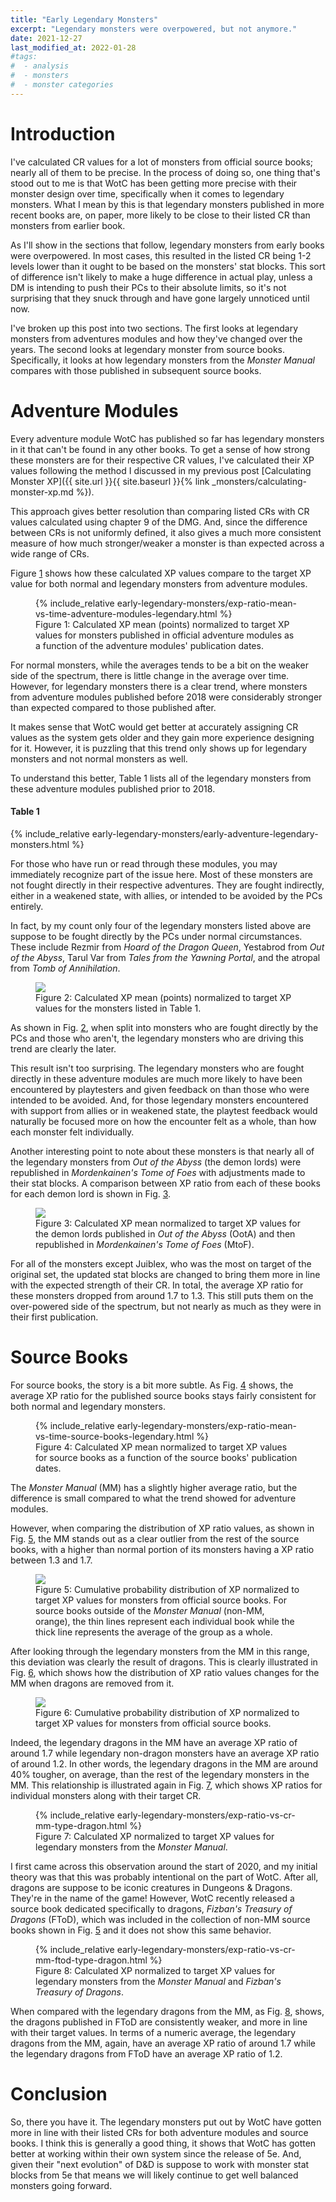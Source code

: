 ```yaml
---
title: "Early Legendary Monsters"
excerpt: "Legendary monsters were overpowered, but not anymore."
date: 2021-12-27
last_modified_at: 2022-01-28
#tags:
#  - analysis
#  - monsters
#  - monster categories
---
```


# Introduction

I've calculated CR values for a lot of monsters from official source books; nearly all of them to be precise. In the process of doing so, one thing that's stood out to me is that WotC has been getting more precise with their monster design over time, specifically when it comes to legendary monsters. What I mean by this is that legendary monsters published in more recent books are, on paper, more likely to be close to their listed CR than monsters from earlier book.

As I'll show in the sections that follow, legendary monsters from early books were overpowered. In most cases, this resulted in the listed CR being 1-2 levels lower than it ought to be based on the monsters' stat blocks. This sort of difference isn't likely to make a huge difference in actual play, unless a DM is intending to push their PCs to their absolute limits, so it's not surprising that they snuck through and have gone largely unnoticed until now.

I've broken up this post into two sections. The first looks at legendary monsters from adventures modules and how they've changed
over the years. The second looks at legendary monster from source books. Specifically, it looks at how legendary monsters from the _Monster Manual_ compares with those published in subsequent source books.

# Adventure Modules

Every adventure module WotC has published so far has legendary monsters in it that can't be found in any other books. To get a sense of how strong these monsters are for their respective CR values, I've calculated their XP values following the method I discussed in my previous post [Calculating Monster XP]({{ site.url }}{{ site.baseurl }}{% link _monsters/calculating-monster-xp.md %}). 

This approach gives better resolution than comparing listed CRs with CR values calculated using chapter 9 of the DMG. And, since the difference between CRs is not uniformly defined, it also gives a much more consistent measure of how much stronger/weaker a monster is than expected across a wide range of CRs.

Figure <a href="#fig:exp-ratio-vs-time-adventure-modules" class="fig-ref">1</a> shows how these calculated XP values compare to the target XP value for both normal and legendary monsters from adventure modules. 

<figure id="fig:exp-ratio-vs-time-adventure-modules">
    {% include_relative early-legendary-monsters/exp-ratio-mean-vs-time-adventure-modules-legendary.html %}
    <figcaption>Figure 1: Calculated XP mean (points) normalized to target XP values for monsters published in official adventure modules as a function of the adventure modules' publication dates.</figcaption>
</figure>


For normal monsters, while the averages tends to be a bit on the weaker side of the spectrum, there is little change in the average over time. However, for legendary monsters there is a clear trend, where monsters from adventure modules published before 2018 were considerably stronger than expected compared to those published after.

It makes sense that WotC would get better at accurately assigning CR values as the system gets older and they gain more experience designing for it. However, it is puzzling that this trend only shows up for legendary monsters and not normal monsters as well.

To understand this better, Table 1 lists all of the legendary monsters from these adventure modules published prior to 2018.

#### Table 1
{% include_relative early-legendary-monsters/early-adventure-legendary-monsters.html %}

For those who have run or read through these modules, you may immediately recognize part of the issue here. Most of these monsters are not fought directly in their respective adventures. They are fought indirectly, either in a weakened state, with allies, or intended to be avoided by the PCs entirely.

In fact, by my count only four of the legendary monsters listed above are suppose to be fought directly by the PCs under normal circumstances. These include Rezmir from _Hoard of the Dragon Queen_, Yestabrod from _Out of the Abyss_, Tarul Var from _Tales from the Yawning Portal_, and the atropal from _Tomb of Annihilation_.

<!--
In _Rise of Tiamat_, Severin doesn't need to be fought in order for the PCs to prevent Tiamat from being summoned. And, even if Severin succeeds in summoning Tiamat, he is quickly devoured by her upon her release. If Tiamat is summoned, she takes several rounds of combat to fully emerge through her portal, followed by several rounds spent devouring other enemy NPCs. During this time the PCs can damage her while her damage output is significantly reduced. Furthermore, Tiamat can be weakened considerably through the players' actions prior to her arrival.

In _Princes of the Apocalypse_, each of the princes of elemental evil - Imix, Ogremoch, Olhydra, and Yan-C-Bin - can be banished back to their respective planes without the PCs having to defeat them directly through combat.

In _Out of the Abyss_, only two of the nine demon lords are intended to be fought by the PCs, Juiblex and Demogorgon, and both of them are encountered in a weakened state. Juiblex and Yeenoghu can be encountered earlier in the adventure at full strength but the book makes it clear that the PCs are not intended to stand a chance against them.

In _Curse of Strahd_, the PCs aren't expected to face Strahd von Zarovich until after they obtain the _sunsword_, a magic weapon that negates Strahd's regeneration feature, and a powerful ally to aid them in the encounter.

In _Storm King's Thunder_, Maegera the Dawn Titan is not intended to be fought by the PCs and operates more as a plot device, Klauth is intended to aid or scare the PCs, and the encounter with Slarkrethel is best avoided or escaped while Slarkrethel focuses on destroying a ship.

Finally, in _Tomb of Annihilation_, Acererak is intended to be encountered with significant aid fron several if the trickster gods.

This means that of the monsters listed from these adventures only Rezmir from _Hoard of the Dragon Queen_, Yestabrod from _Out of the Abyss_, Tarul Var from _Tales from the Yawning Portal_, and the atropal from _Tomb of Annihilation_ are intended to be fought directly and under normal circumstances.
-->

<figure id="fig:exp-ratio-vs-encounter-type">
    <img src="{{ site.url }}{{ site.baseurl }}/monsters/early-legendary-monsters/exp-ratio-vs-encounter-type.svg">
    <figcaption>Figure 2: Calculated XP mean (points) normalized to target XP values for the monsters listed in Table 1.</figcaption>
</figure>

As shown in Fig. <a href="#fig:exp-ratio-vs-encounter-type" class="fig-ref">2</a>, when split into monsters who are fought directly by the PCs and those who aren't, the legendary monsters who are driving this trend are clearly the later. 

This result isn't too surprising. The legendary monsters who are fought directly in these adventure modules are much more likely to have been encountered by playtesters and given feedback on than those who were intended to be avoided. And, for those legendary monsters encountered with support from allies or in weakened state, the playtest feedback would naturally be focused more on how the encounter felt as a whole, than how each monster felt individually.

Another interesting point to note about these monsters is that nearly all of the legendary monsters from _Out of the Abyss_ (the demon lords) were republished in _Mordenkainen's Tome of Foes_ with adjustments made to their stat blocks. A comparison between XP ratio from each of these books for each demon lord is shown in Fig. <a href="#fig:exp-ratio-vs-monster-oota-mtof" class="fig-ref">3</a>.  

<figure id="fig:exp-ratio-vs-monster-oota-mtof">
    <img src="{{ site.url }}{{ site.baseurl }}/monsters/early-legendary-monsters/exp-ratio-vs-monster-oota-mtof.svg">
    <figcaption>Figure 3: Calculated XP mean normalized to target XP values for the demon lords published in <i>Out of the Abyss</i> (OotA) and then republished in <i>Mordenkainen's Tome of Foes</i> (MtoF).</figcaption>
</figure>

For all of the monsters except Juiblex, who was the most on target of the original set, the updated stat blocks are changed to bring them more in line with the expected strength of their CR. In total, the average XP ratio for these monsters dropped from around 1.7 to 1.3. This still puts them on the over-powered side of the spectrum, but not nearly as much as they were in their first publication.


# Source Books

For source books, the story is a bit more subtle. As Fig. <a href="#fig:exp-ratio-vs-time-source-books" class="fig-ref">4</a> shows, the average XP ratio for the published source books stays fairly consistent for both normal and legendary monsters.

<figure id="fig:exp-ratio-vs-time-source-books">
    {% include_relative early-legendary-monsters/exp-ratio-mean-vs-time-source-books-legendary.html %}
    <figcaption>Figure 4: Calculated XP mean normalized to target XP values for source books as a function of the source books' publication dates.</figcaption>
</figure>

The _Monster Manual_ (MM) has a slightly higher average ratio, but the difference is small compared to what the trend showed for adventure modules.

However, when comparing the distribution of XP ratio values, as shown in Fig. <a href="#fig:exp-ratio-cdf-mm-vs-source-books" class="fig-ref">5</a>, the MM stands out as a clear outlier from the rest of the source books, with a higher than normal portion of its monsters having a XP ratio between 1.3 and 1.7.

<figure id="fig:exp-ratio-cdf-mm-vs-source-books">
    <img src="{{ site.url }}{{ site.baseurl }}/monsters/early-legendary-monsters/exp-ratio-cdf-mm-vs-source-books.svg">
    <figcaption>Figure 5: Cumulative probability distribution of XP normalized to target XP values for monsters from official source books. For source books outside of the <i>Monster Manual</i> (non-MM, orange), the thin lines represent each individual book while the thick line represents the average of the group as a whole.</figcaption>
</figure>

After looking through the legendary monsters from the MM in this range, this deviation was clearly the result of dragons. This is clearly illustrated in Fig. <a href="#fig:exp-ratio-cdf-mm-vs-source-books-no-dragons" class="fig-ref">6</a>, which shows how the distribution of XP ratio values changes for the MM when dragons are removed from it.

<figure id="fig:exp-ratio-cdf-mm-vs-source-books-no-dragons">
    <img src="{{ site.url }}{{ site.baseurl }}/monsters/early-legendary-monsters/exp-ratio-cdf-mm-vs-source-books-no-dragons.svg">
    <figcaption>Figure 6: Cumulative probability distribution of XP normalized to target XP values for monsters from official source books.</figcaption>
</figure>

Indeed, the legendary dragons in the MM have an average XP ratio of around 1.7 while legendary non-dragon monsters have an average XP ratio of around 1.2. In other words, the legendary dragons in the MM are around 40% tougher, on average, than the rest of the legendary monsters in the MM. This relationship is illustrated again in Fig. <a href="#fig:exp-ratio-vs-cr-mm-type-dragon" class="fig-ref">7</a>, which shows XP ratios for individual monsters along with their target CR.

<figure id="fig:exp-ratio-vs-cr-mm-type-dragon">
    {% include_relative early-legendary-monsters/exp-ratio-vs-cr-mm-type-dragon.html %}
    <figcaption>Figure 7: Calculated XP normalized to target XP values for legendary monsters from the <i>Monster Manual</i>.</figcaption>
</figure>

I first came across this observation around the start of 2020, and my initial theory was that this was probably intentional on the part of WotC. After all, dragons are suppose to be iconic creatures in Dungeons & Dragons. They're in the name of the game! However, WotC recently released a source book dedicated specifically to dragons, _Fizban's Treasury of Dragons_ (FToD), which was included in the collection of non-MM source books shown in Fig. <a href="#fig:exp-ratio-cdf-mm-vs-source-books" class="fig-ref">5</a> and it does not show this same behavior.

<figure id="fig:exp-ratio-vs-cr-mm-ftod-type-dragon">
    {% include_relative early-legendary-monsters/exp-ratio-vs-cr-mm-ftod-type-dragon.html %}
    <figcaption>Figure 8: Calculated XP normalized to target XP values for legendary monsters from the <i>Monster Manual</i> and <i>Fizban's Treasury of Dragons</i>.</figcaption>
</figure>

When compared with the legendary dragons from the MM, as Fig. <a href="#fig:exp-ratio-vs-cr-mm-ftod-type-dragon" class="fig-ref">8</a>, shows, the dragons published in FToD are consistently weaker, and more in line with their target values. In terms of a numeric average, the legendary dragons from the MM, again, have an average XP ratio of around 1.7 while the legendary dragons from FToD have an average XP ratio of 1.2.

# Conclusion

So, there you have it. The legendary monsters put out by WotC have gotten more in line with their listed CRs for both adventure modules and source books. I think this is generally a good thing, it shows that WotC has gotten better at working within their own system since the release of 5e. And, given their "next evolution" of D&D is suppose to work with monster stat blocks from 5e that means we will likely continue to get well balanced monsters going forward.